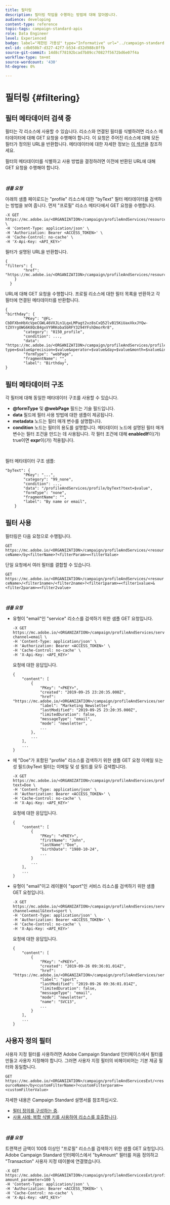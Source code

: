 ```yaml
---
title: 필터링
description: 필터링 작업을 수행하는 방법에 대해 알아봅니다.
audience: developing
content-type: reference
topic-tags: campaign-standard-apis
role: Data Engineer
level: Experienced
badge: label="제한된 가용성" type="Informative" url="../campaign-standard-migration-home.md" tooltip="마이그레이션된 사용자 Campaign Standard으로 제한됨"
exl-id: cdb050b7-d327-42f7-b534-d32d988c8ffb
source-git-commit: 14d8cf78192bcad7b89cc70827f5672bd6e07f4a
workflow-type: tm+mt
source-wordcount: '430'
ht-degree: 0%

---
```


# 필터링 {#filtering}

## 필터 메타데이터 검색 중

필터는 각 리소스에 사용할 수 있습니다. 리소스와 연결된 필터를 식별하려면 리소스 메타데이터에 대해 GET 요청을 수행해야 합니다. 이 요청은 주어진 리소스에 대해 모든 필터가 정의된 URL을 반환합니다. 메타데이터에 대한 자세한 정보는 [이 섹션](metadata-mechanism.md)을 참조하세요.

필터의 메타데이터를 식별하고 사용 방법을 결정하려면 이전에 반환된 URL에 대해 GET 요청을 수행해야 합니다.

<br/>

***샘플 요청***

아래의 샘플 페이로드는 &quot;profile&quot; 리소스에 대한 &quot;byText&quot; 필터 메타데이터를 검색하는 방법을 보여 줍니다. 먼저 &quot;프로필&quot; 리소스 메타다에서 GET 요청을 수행합니다.

```
-X GET https://mc.adobe.io/<ORGANIZATION>/campaign/profileAndServices/resourceType/profile \
-H 'Content-Type: application/json' \
-H 'Authorization: Bearer <ACCESS_TOKEN>' \
-H 'Cache-Control: no-cache' \
-H 'X-Api-Key: <API_KEY>'
```

필터가 설명된 URL을 반환합니다.

```
{
"filters": {
        "href": "https://mc.adobe.io/<ORGANIZATION>/campaign/profileAndServices/resourceType/<PKEY>/filters/"
    }
  }
```

URL에 대해 GET 요청을 수행합니다. 프로필 리소스에 대한 필터 목록을 반환하고 각 필터에 연결된 메타데이터를 반환합니다.

```
{
"birthday": {
        "PKey": "@FL-CbDFXbnHbXcVpeCGWL46VXJLn1LqxLMPagt2vz8sCxQ52lvB15KiUaxXkxJYQw-tZXYrgUWG6K8QcB4gxVY9RKoba5bRFY3294YFshDmorRr8",
        "category": "0150_profile",
        "condition": ...,
        "data": "https://mc.adobe.io/<ORGANIZATION>/campaign/profileAndServices/profile/birthday?type=$value&precision=$value&operator=$value&day=$value&month=$value&includeStart=$value&endDay=$value&endMonth=$value&includeEnd=$value&relativeValue=$value&nextUnitsValue=$value&previousUnitsValue=$value",
        "formType": "webPage",
        "fragmentName": "",
        "label": "Birthday",
}
```

## 필터 메타데이터 구조

각 필터에 대해 동일한 메타데이터 구조를 사용할 수 있습니다.

* **@formType** 및 **@webPage** 필드는 기술 필드입니다.
* **data** 필드에 필터 사용 방법에 대한 샘플이 제공됩니다.
* **metadata** 노드는 필터 매개 변수를 설명합니다.
* **condition** 노드는 필터의 용도를 설명합니다. 메타데이터 노드에 설명된 필터 매개 변수는 필터 조건을 만드는 데 사용됩니다. 각 필터 조건에 대해 **enabledIf**&#x200B;이(가) true이면 **expr**&#x200B;이(가) 적용됩니다.

<br/>

필터 메타데이터 구조 샘플:

```
"byText": {
        "PKey": "...",
        "category": "99_none",
        "condition": ...,
        "data": "/profileAndServices/profile/byText?text=$value",
        "formType": "none",
        "fragmentName": "",
        "label": "By name or email",
    }
```

## 필터 사용

필터링은 다음 요청으로 수행됩니다.

`GET https://mc.adobe.io/<ORGANIZATION>/campaign/profileAndServices/<resourceName>/by<filterName>?<filterParam>=<filterValue>`

단일 요청에서 여러 필터를 결합할 수 있습니다.

`GET https://mc.adobe.io/<ORGANIZATION>/campaign/profileAndServices/<resourceName>/<filter1name>/<filter2name>?<filter1param>=<filter1value>&<filter2param>=<filter2value>`

<br/>

***샘플 요청***

* 유형이 &quot;email&quot;인 &quot;service&quot; 리소스를 검색하기 위한 샘플 GET 요청입니다.

  ```
  -X GET https://mc.adobe.io/<ORGANIZATION>/campaign/profileAndServices/service/byChannel?channel=email \
  -H 'Content-Type: application/json' \
  -H 'Authorization: Bearer <ACCESS_TOKEN>' \
  -H 'Cache-Control: no-cache' \
  -H 'X-Api-Key: <API_KEY>'
  ```

  요청에 대한 응답입니다.

  ```
  {
      "content": [
          {
              "PKey": "<PKEY>",
              "created": "2019-09-25 23:20:35.000Z",
              "href": "https://mc.adobe.io/<ORGANIZATION>/campaign/profileAndServices/service/@I_FIiDush4OQPc0mbOVR9USoh36Tt5CsD35lATvQjdWlXrYc0lFkvle2XIwZUbD8GqTVvSp8AfWFUvjkGMe1fPe5nok",
              "label": "Marketing Newsletter",
              "lastModified": "2019-09-25 23:20:35.000Z",
              "limitedDuration": false,
              "messageType": "email",
              "mode": "newsletter",
              ...
          },
          ...
      ],
      ...
  }
  ```

* 에 &quot;Doe&quot;가 포함된 &quot;profile&quot; 리소스를 검색하기 위한 샘플 GET 요청
이메일 또는 성 필드(byText 필터는 이메일 및 성 필드를 모두 검색합니다).

  ```
  -X GET https://mc.adobe.io/<ORGANIZATION>/campaign/profileAndServices/profile/byText?text=Doe \
  -H 'Content-Type: application/json' \
  -H 'Authorization: Bearer <ACCESS_TOKEN>' \
  -H 'Cache-Control: no-cache' \
  -H 'X-Api-Key: <API_KEY>'
  ```

  요청에 대한 응답입니다.

  ```
  {
      "content": [
          {
              "PKey": "<PKEY>",
              "firstName": "John",
              "lastName":"Doe",
              "birthDate": "1980-10-24",
              ...
          }
          ...
      ],
      ...
  }
  ```

* 유형이 &quot;email&quot;이고 레이블이 &quot;sport&quot;인 서비스 리소스를 검색하기 위한 샘플 GET 요청입니다.

  ```
  -X GET https://mc.adobe.io/<ORGANIZATION>/campaign/profileAndServices/service/byChannel/byText?channel=email&text=sport \
  -H 'Content-Type: application/json' \
  -H 'Authorization: Bearer <ACCESS_TOKEN>' \
  -H 'Cache-Control: no-cache' \
  -H 'X-Api-Key: <API_KEY>'
  ```

  요청에 대한 응답입니다.

  ```
  {
      "content": [
          {
              "PKey": "<PKEY>",
              "created": "2019-09-26 09:36:01.014Z",
              "href": "https://mc.adobe.io/<ORGANIZATION>/campaign/profileAndServices/service/<PKEY>",
              "label": "sport",
              "lastModified": "2019-09-26 09:36:01.014Z",
              "limitedDuration": false,
              "messageType": "email",
              "mode": "newsletter",
              "name": "SVC13",
              ...
          }
      ],
      ...
  }
  ```

## 사용자 정의 필터

사용자 지정 필터를 사용하려면 Adobe Campaign Standard 인터페이스에서 필터를 만들고 사용자 지정해야 합니다. 그러면 사용자 지정 필터의 비헤이비어는 기본 제공 필터와 동일합니다.

`GET https://mc.adobe.io/<ORGANIZATION>/campaign/profileAndServicesExt/<resourceName>/by<customFilterName>?<customFilterparam>=<customFilterValue>`

자세한 내용은 Campaign Standard 설명서를 참조하십시오.

* [필터 정의를 구성하는 중](https://helpx.adobe.com/kr/campaign/standard/developing/using/configuring-filter-definition.html).
* [사용 사례: 복합 식별 키를 사용하여 리소스를 호출합니다](https://experienceleague.adobe.com/docs/campaign-standard/using/developing/adding-or-extending-a-resource/uc-calling-resource-id-key.html?lang=ko).

<br/>

***샘플 요청***

트랜잭션 금액이 100$ 이상인 &quot;프로필&quot; 리소스를 검색하기 위한 샘플 GET 요청입니다. Adobe Campaign Standard 인터페이스에서 &quot;byAmount&quot; 필터를 처음 정의하고 &quot;Transaction&quot; 사용자 지정 테이블에 연결했습니다.

```
-X GET https://mc.adobe.io/<ORGANIZATION>/campaign/profileAndServicesExt/profile/byAmount?amount_parameter=100 \
-H 'Content-Type: application/json' \
-H 'Authorization: Bearer <ACCESS_TOKEN>' \
-H 'Cache-Control: no-cache' \
-H 'X-Api-Key: <API_KEY>'
```

<!--
Response to the request.

```

{
    "content": [
        {
            "PKey": "<PKEY>",
            "builtIn": false,
            "created": "2019-09-26 09:36:01.014Z",
            "desc": "",
            "end": "",
            "href": "https://mc.adobe.io/<ORGANIZATION>/campaign/profileAndServices/profile/<PKEY>",
            ...
        }
    ],
}

```

-->

<!-- exemple à vérifier de bout en bout-->

<!--+category = query editor
privacy ?
displayFOrmat ?
pour faire un POST sur une enum, il faut lui passer le @name décrit dans le noeud values, chaque @name a une correspondance en format = au format définit par le resType
-->





<!--
 if link ou collection.* resName +
* resTarget tout ca, ca va ensemble : le système de lien, resTarget va donner la ressource targetée par le lien. type
resType = type technique (long..) resType = link alors unbound='false' ou 'true'
If type = enumeration alors champ "values" rajouté et les valeurs sont dans values
pour faire un POST sur une enum, il faut lui passer le @name décrit dans le noeud values, chaque @name a une correspondance en format = au format définit par le resType
ail faut que la valeur poster soit conforme ,elle doit valider la dataPolicy . La dataPolicy peut soit controler la valeur (email invalide), soit transformé (cas du smartCase par exemple)
type dans les metadata = type de haut-niveau (nombre, text)
-->
